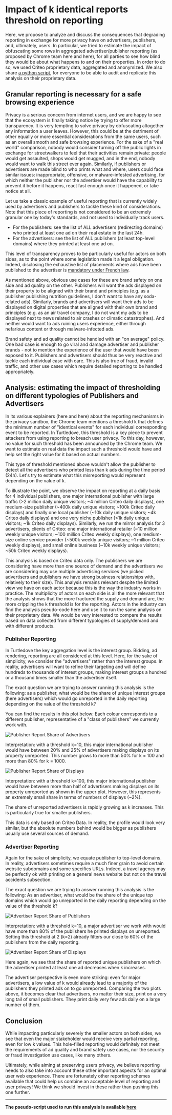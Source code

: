 # Impact of k identical reports threshold on reporting

Here, we propose to analyze and discuss the consequences that degrading reporting in exchange for more privacy have on advertisers, publishers, and, ultimately, users. In particular, we tried to estimate the impact of obfuscating some rows in aggregated advertiser/publisher reporting (as proposed by Chrome team here and here), for all parties to see how blind they would be about what happens to and on their properties. In order to do so, we used Criteo proprietary data, aggregated and anonymized. We also share [a python script](https://github.com/Pl-Mrcy/privacysandbox-reporting-analyses/blob/master/k-threshold-impact-on-reporting.ipynb), for everyone to be able to audit and replicate this analysis on their proprietary data.

## Granular reporting is necessary for a safe browsing experience

Privacy is a serious concern from internet users, and we are happy to see that the ecosystem is finally taking notice by trying to offer more transparency. It is very tempting to solve privacy by obfuscating altogether any information a user leaves. However, this could be at the detriment of other equally or more essential considerations from the same users, such as an overall smooth and safe browsing experience. For the sake of a "real world" comparison, nobody would consider turning off the public lights in exchange for streetwalkers to feel that their activities remain private: people would get assaulted, shops would get mugged, and in the end, nobody would want to walk this street ever again. Similarly, if publishers or advertisers are made blind to who prints what and where, users could face similar issues: inappropriate, offensive, or malware-infested advertising, for which neither the publisher nor the advertiser would have the capability to prevent it before it happens, react fast enough once it happened, or take notice at all.

Let us take a classic example of useful reporting that is currently widely used by advertisers and publishers to tackle these kind of considerations. Note that this piece of reporting is not considered to be an extremely granular one by today's standards, and not used to individually track users. 

- For the publishers: see the list of ALL advertisers (redirecting domains) who printed at least one ad on their real estate in the last 24h.
- For the advertisers: see the list of ALL publishers (at least top-level domains) where they printed at least one ad on. 

This level of transparency proves to be particularly useful for actors on both sides, as to the point where some legislation made it a legal obligation. Indeed, disclosing the exhaustive list of placements where ads have been published to the advertiser is [mandatory under French law](https://www.legifrance.gouv.fr/affichTexte.do?cidTexte=JORFTEXT000034024418). 

As mentioned above, obvious use cases for these are brand safety on one side and ad quality on the other. Publishers will want the ads displayed on their property to be aligned with their brand and principles (e.g. as a publisher publishing nutrition guidelines, I don't want to have any soda-related ads). Similarly, brands and advertisers will want their ads to be displayed on digital properties that are aligned with their own brand and principles (e.g. as an air travel company, I do not want my ads to be displayed next to news related to air crashes or climatic catastrophes). And neither would want to ads ruining users experience, either through nefarious content or through malware-infected ads.

Brand safety and ad quality cannot be handled with an "on average" policy. One bad case is enough to go viral and damage advertiser and publisher brands - not to mention the experience of the user that would have been exposed to it. Publishers and advertisers should thus be very reactive and tackle each individual case with care. This is also true of fraud, invalid traffic, and other use cases which require detailed reporting to be handled appropriately.

## Analysis: estimating the impact of thresholding on different typologies of Publishers and Advertisers

In its various explainers (here and here) about the reporting mechanisms in the privacy sandbox, the Chrome team mentions a threshold k that defines the minimum number of "identical events" for each individual corresponding event to be reported. In Turtledove, this threshold is a key piece to prevent attackers from using reporting to breach user privacy. To this day, however, no value for such threshold has been announced by the Chrome team. We want to estimate on real data the impact such a threshold would have and help set the right value for it based on actual numbers.

This type of threshold mentioned above wouldn't allow the publisher to detect all the advertisers who printed less than k ads during the time period (24h). Let's try to estimate what this misreporting would represent depending on the value of k.

To illustrate the point, we observe the impact on reporting at a daily basis for 4 individual publishers, one major international publisher with large traffic (>2 million daily unique visitors; ~4 million Criteo daily displays), one medium-size publisher (~400k daily unique visitors; ~100k Criteo daily displays) and finally one local publisher (~10k daily unique visitors; ~4k Criteo daily displays) and one very niche publisher (<1k daily unique visitors; ~1k Criteo daily displays).
Similarly, we run the mirror analysis for 3 advertisers, clients of Criteo: one major international retailer (~10 million weekly unique visitors; ~100 million Criteo weekly displays), one medium-size online service provider (~500k weekly unique visitors; ~1 million Criteo weekly displays), and small online business (~10k weekly unique visitors; ~50k Criteo weekly displays).

This analysis is based on Criteo data only. The publishers we are considering have more than one source of demand and the advertisers we are considering may use multiple advertising services (we picked advertisers and publishers we have strong business relationships with, relatively to their size). This analysis remains relevant despite the limited view we have on each actor because this is the way the industry works in practice. The multiplicity of actors on each side is all the more relevant that the analysis shows that the more fractured the supply and demand are, the more crippling the k threshold is for the reporting.
Actors in the industry can find the analysis pseudo-code here and use it to run the same analysis on their proprietary data. We would be very interested to compare the results based on data collected from different typologies of supply/demand and with different products.

### Publisher Reporting

In Turtledove the key aggregation level is the interest group. Bidding, ad rendering, reporting are all considered at this level. Here, for the sake of simplicity, we consider the "advertisers" rather than the interest groups. In reality, advertisers will want to refine their targeting and will define hundreds to thousands of interest groups, making interest groups a hundred or a thousand times smaller than the advertiser itself.

The exact question we are trying to answer running this analysis is the following: as a publisher, what would be the share of unique interest groups (here advertisers) which would go unreported in the daily reporting depending on the value of the threshold k?

You can find the results in this plot below: Each colour corresponds to a different publisher, representative of a "class of publishers" we currently work with.

![Publisher Report Share of Advertisers](https://github.com/Pl-Mrcy/privacysandbox-reporting-analyses/blob/k-threshold-impact-on-reporting/src/k-threshold-impact-on-reporting/20200630-publisher-report-nadvertisers.png?raw=true)

Interpretation: with a threshold k=10, this major international publisher would have between 20% and 25% of advertisers making displays on its property unreported. This number grows to more than 50% for k = 100 and more than 80% for k = 1000.

![Publisher Report Share of Displays](https://github.com/Pl-Mrcy/privacysandbox-reporting-analyses/blob/k-threshold-impact-on-reporting/src/k-threshold-impact-on-reporting/20200630-publisher-report-ndisplays.png?raw=true)

Interpretation: with a threshold k=100, this major international publisher would have between more than half of advertisers making displays on its property unreported as shown in the upper plot. However, this represents an extremely small share in terms of numbers of displays (~2%).

The share of unreported advertisers is rapidly growing as k increases. This is particularly true for smaller publishers.

This data is only based on Criteo Data. In reality, the profile would look very similar, but the absolute numbers behind would be bigger as publishers usually use several sources of demand.

### Advertiser Reporting

Again for the sake of simplicity, we equate publisher to top-level domains. In reality, advertisers sometimes require a much finer grain to avoid certain website subdomains and some specifics URLs. Indeed, a travel agency may be perfectly ok with printing on a general news website but not on the travel accidents subsection.

The exact question we are trying to answer running this analysis is the following: As an advertiser, what would be the share of the unique top domains which would go unreported in the daily reporting depending on the value of the threshold k?

![Advertiser Report Share of Publishers](https://github.com/Pl-Mrcy/privacysandbox-reporting-analyses/blob/k-threshold-impact-on-reporting/src/k-threshold-impact-on-reporting/20200630-advertiser-report-npublishers.png?raw=true)

Interpretation: with a threshold k=10, a major advertiser we work with would have more than 80% of the publishers he printed displays on unreported. Setting this threshold at 2 (k=2) already filters our close to 60% of the publishers from the daily reporting.

![Advertiser Report Share of Displays](https://github.com/Pl-Mrcy/privacysandbox-reporting-analyses/blob/k-threshold-impact-on-reporting/src/k-threshold-impact-on-reporting/20200630-advertiser-report-ndisplays.png?raw=true)

Here again, we see that the share of reported unique publishers on which the advertiser printed at least one ad decreases when k increases.

The advertiser perspective is even more striking: even for major advertisers, a low value of k would already lead to a majority of the publishers they printed ads on to go unreported. Comparing the two plots above, it becomes clear that advertisers, no matter their size, print on a very long tail of small publishers. They print daily very few ads daily on a large number of them.

## Conclusion

While impacting particularly severely the smaller actors on both sides, we see that even the major stakeholder would receive very partial reporting, even for low k values. This hole-filled reporting would definitely not meet the requirements of ad quality and brand safety use cases, nor the security or fraud investigation use cases, like many others.

Ultimately, while aiming at preserving users privacy, we believe reporting needs to also take into account these other important aspects for an optimal user web experience. There are fortunately other reporting schemes available that could help us combine an acceptable level of reporting and user privacy! We think we should invest in these rather than pushing this one further.

<hr>

**The pseudo-script used to run this analysis is available [here](https://github.com/Pl-Mrcy/privacysandbox-reporting-analyses/blob/master/k-threshold-impact-on-reporting.ipynb)**
